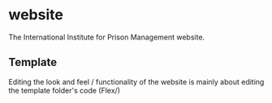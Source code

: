 # website

The International Institute for Prison Management website.

## Template

Editing the look and feel / functionality of the website is mainly about editing the template folder's code (Flex/)